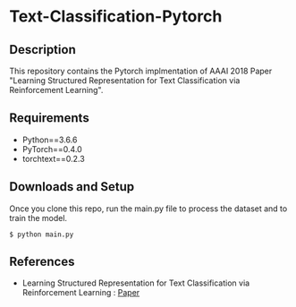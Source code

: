 # Text-Classification-Pytorch
## Description
This repository contains the Pytorch implmentation of AAAI 2018 Paper "Learning Structured Representation for Text Classification via Reinforcement Learning".


## Requirements
  * Python==3.6.6
  * PyTorch==0.4.0
  * torchtext==0.2.3

## Downloads and Setup
Once you clone this repo, run the main.py file to process the dataset and to train the model.
```shell
$ python main.py
```

## References
  * Learning Structured Representation for Text Classification via Reinforcement Learning : [Paper][1]


[1]:https://www.microsoft.com/en-us/research/wp-content/uploads/2017/11/zhang.pdf

